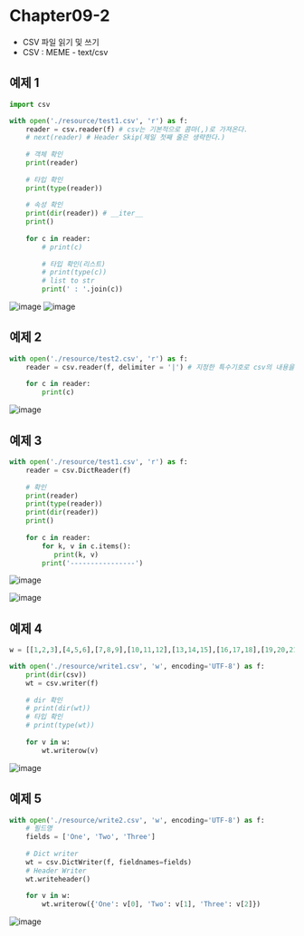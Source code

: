 # Chapter09-2
- CSV 파일 읽기 및 쓰기
- CSV : MEME - text/csv

## 예제 1

```python
import csv

with open('./resource/test1.csv', 'r') as f:
    reader = csv.reader(f) # csv는 기본적으로 콤마(,)로 가져온다.
    # next(reader) # Header Skip(제일 첫째 줄은 생략한다.)
    
    # 객체 확인
    print(reader)
    
    # 타입 확인
    print(type(reader))
    
    # 속성 확인
    print(dir(reader)) # __iter__
    print()
    
    for c in reader:
        # print(c)
        
        # 타입 확인(리스트)
        # print(type(c))
        # list to str
        print(' : '.join(c))
```

![image](https://user-images.githubusercontent.com/121333241/217744488-579eb3cc-bbb6-4f6a-beaa-e81e8bbfc851.png)
![image](https://user-images.githubusercontent.com/121333241/217744760-79cf1c85-1978-4f1f-a90e-a74ee48b46a1.png)

## 예제 2

```python
with open('./resource/test2.csv', 'r') as f:
    reader = csv.reader(f, delimiter = '|') # 지정한 특수기호로 csv의 내용을 가져온다.
    
    for c in reader:
        print(c)
```

![image](https://user-images.githubusercontent.com/121333241/217744970-95a934e4-c98c-4f54-b2e0-95167fc0b3f2.png)

## 예제 3

```python
with open('./resource/test1.csv', 'r') as f:
    reader = csv.DictReader(f)
    
    # 확인
    print(reader)
    print(type(reader))
    print(dir(reader))
    print()
    
    for c in reader:
        for k, v in c.items():
           print(k, v)
        print('----------------')
```    

![image](https://user-images.githubusercontent.com/121333241/217745174-9d3c2bb8-c36b-4434-8ed9-146736ed133e.png)

![image](https://user-images.githubusercontent.com/121333241/217745235-ff43aa4a-7639-4c65-b503-59f29e368656.png)

## 예제 4

```python
w = [[1,2,3],[4,5,6],[7,8,9],[10,11,12],[13,14,15],[16,17,18],[19,20,21]]

with open('./resource/write1.csv', 'w', encoding='UTF-8') as f:
    print(dir(csv))
    wt = csv.writer(f)
    
    # dir 확인
    # print(dir(wt))
    # 타입 확인
    # print(type(wt))
    
    for v in w:
        wt.writerow(v)
```

![image](https://user-images.githubusercontent.com/121333241/217745357-ca355c30-63f5-42d1-b9fd-0fae786e1d89.png)

## 예제 5

```python
with open('./resource/write2.csv', 'w', encoding='UTF-8') as f:
    # 필드명
    fields = ['One', 'Two', 'Three']
    
    # Dict writer
    wt = csv.DictWriter(f, fieldnames=fields)
    # Header Writer
    wt.writeheader()
    
    for v in w:
        wt.writerow({'One': v[0], 'Two': v[1], 'Three': v[2]})
```

![image](https://user-images.githubusercontent.com/121333241/217745411-c75b3bed-773c-46f1-a24e-463e74aac308.png)

